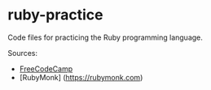 # ruby-practice
Code files for practicing the Ruby programming language.

Sources:
* [FreeCodeCamp](https://www.youtube.com/watch?v=t_ispmWmdjY)
* [RubyMonk] (https://rubymonk.com)
